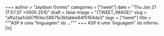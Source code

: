 
+++
author = "Jaydson Gomes"
categories = ["tweet"]
date = "Thu Jan 21 17:57:37 +0000 2010"
draft = false
image = "{TWEET_IMAGE}"
slug = "affa2aa1cb67f93ec5867fa3bfabbe84f5164da3"
tags = ["tweet"]
title = """ASP é uma "linguagem" do ..."""
+++
ASP é uma 'linguagem" do inferno. |m|
